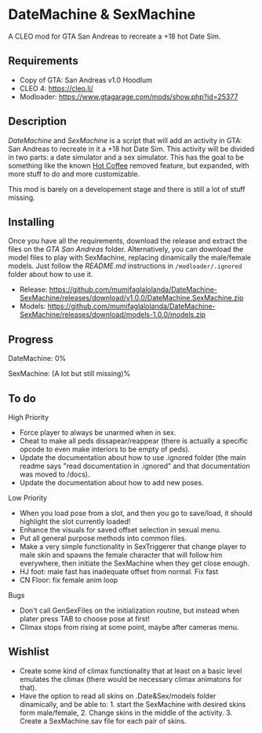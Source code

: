 # DateMachine & SexMachine

A CLEO mod for GTA San Andreas to recreate a +18 hot Date Sim.

## Requirements

- Copy of GTA: San Andreas v1.0 Hoodlum
- CLEO 4: https://cleo.li/
- Modloader: https://www.gtagarage.com/mods/show.php?id=25377

## Description

_DateMachine_ and _SexMachine_ is a script that will add an activity in GTA: San Andreas to recreate in it a +18 hot Date Sim. This activity will be divided in two parts: a date simulator and a sex simulator. This has the goal to be something like the known [Hot Coffee](https://gta.fandom.com/wiki/Hot_Coffee_Modification) removed feature, but expanded, with more stuff to do and more customizable.

This mod is barely on a developement stage and there is still a lot of stuff missing.

## Installing

Once you have all the requirements, download the release and extract the files on the _GTA San Andreas_ folder. Alternatively, you can download the model files to play with SexMachine, replacing dinamically the male/female models. Just follow the _README.md_ instructions in `/modloader/.ignored` folder about how to use it.

- Release: https://github.com/mumifaglalolanda/DateMachine-SexMachine/releases/download/v1.0.0/DateMachine.SexMachine.zip
- Models: https://github.com/mumifaglalolanda/DateMachine-SexMachine/releases/download/models-1.0.0/models.zip

## Progress

DateMachine: 0%

SexMachine: (A lot but still missing)%

## To do

High Priority
- Force player to always be unarmed when in sex.
- Cheat to make all peds dissapear/reappear (there is actually a specific opcode to even make interiors to be empty of peds).
- Update the documentation about how to use .ignored folder (the main readme says "read documentation in .ignored" and that documentation was moved to /docs).
- Update the documentation about how to add new poses.

Low Priority
- When you load pose from a slot, and then you go to save/load, it should highlight the slot currently loaded!
- Enhance the visuals for saved offset selection in sexual menu.
- Put all general purpose methods into common files.
- Make a very simple functionality in SexTriggerer that change player to male skin and spawns the female character that will follow him everywhere, then initiate the SexMachine when they get close enough.
- HJ foot: male fast has inadequate offset from normal. Fix fast
- CN Floor: fix female anim loop

Bugs
- Don't call GenSexFiles on the initialization routine, but instead when plater press TAB to choose pose at first!
- Climax stops from rising at some point, maybe after cameras menu.

## Wishlist
- Create some kind of climax functionality that at least on a basic level emulates the climax (there would be necessary climax animatons for that).
- Have the option to read all skins on .Date&Sex/models folder dinamically, and be able to: 1. start the SexMachine with desired skins form male/female, 2. Change skins in the middle of the activity. 3. Create a SexMachine.sav file for each pair of skins.
